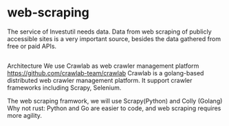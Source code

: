 # web-scraping
The service of Investutil needs data. Data from web scraping of publicly accessible sites is a very important source, besides the data gathered from free or paid APIs.

## 
Architecture
We use Crawlab as web crawler management platform
https://github.com/crawlab-team/crawlab
Crawlab is a golang-based distributed web crawler management platform. It support crawler frameworks including Scrapy, Selenium.

The web scraping framwork, we will use Scrapy(Python) and Colly (Golang)
Why not rust:
Python and Go are easier to code, and web scraping requires more agility.

